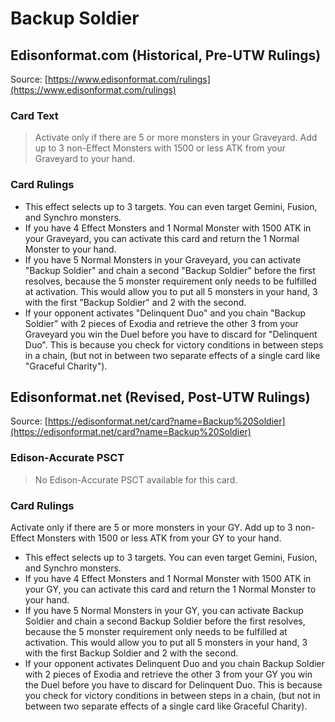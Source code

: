 # Backup Soldier

## Edisonformat.com (Historical, Pre-UTW Rulings)

Source: [https://www.edisonformat.com/rulings](https://www.edisonformat.com/rulings)

### Card Text

> Activate only if there are 5 or more monsters in your Graveyard. Add up to 3 non-Effect Monsters with 1500 or less ATK from your Graveyard to your hand.

### Card Rulings

*   This effect selects up to 3 targets. You can even target Gemini, Fusion, and Synchro monsters.
*   If you have 4 Effect Monsters and 1 Normal Monster with 1500 ATK in your Graveyard, you can activate this card and return the 1 Normal Monster to your hand.
*   If you have 5 Normal Monsters in your Graveyard, you can activate "Backup Soldier" and chain a second "Backup Soldier" before the first resolves, because the 5 monster requirement only needs to be fulfilled at activation. This would allow you to put all 5 monsters in your hand, 3 with the first "Backup Soldier" and 2 with the second.
*   If your opponent activates "Delinquent Duo" and you chain "Backup Soldier" with 2 pieces of Exodia and retrieve the other 3 from your Graveyard you win the Duel before you have to discard for "Delinquent Duo". This is because you check for victory conditions in between steps in a chain, (but not in between two separate effects of a single card like "Graceful Charity").

## Edisonformat.net (Revised, Post-UTW Rulings)

Source: [https://edisonformat.net/card?name=Backup%20Soldier](https://edisonformat.net/card?name=Backup%20Soldier)

### Edison-Accurate PSCT

> No Edison-Accurate PSCT available for this card.

### Card Rulings

Activate only if there are 5 or more monsters in your GY. Add up to 3 non-Effect Monsters with 1500 or less ATK from your GY to your hand.
*   This effect selects up to 3 targets. You can even target Gemini, Fusion, and Synchro monsters.
*   If you have 4 Effect Monsters and 1 Normal Monster with 1500 ATK in your GY, you can activate this card and return the 1 Normal Monster to your hand.
*   If you have 5 Normal Monsters in your GY, you can activate Backup Soldier and chain a second Backup Soldier before the first resolves, because the 5 monster requirement only needs to be fulfilled at activation. This would allow you to put all 5 monsters in your hand, 3 with the first Backup Soldier and 2 with the second.
*   If your opponent activates Delinquent Duo and you chain Backup Soldier with 2 pieces of Exodia and retrieve the other 3 from your GY you win the Duel before you have to discard for Delinquent Duo. This is because you check for victory conditions in between steps in a chain, (but not in between two separate effects of a single card like Graceful Charity).
            